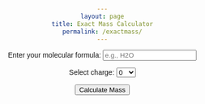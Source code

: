 ```yaml
---
layout: page
title: Exact Mass Calculator
permalink: /exactmass/
---
```


<html lang="en">
<head>
    <meta charset="UTF-8">
    <meta name="viewport" content="width=device-width, initial-scale=1.0">
    <style>
        body {
            font-family: Arial, sans-serif;
            text-align: center;
            margin: 20px;
        }
        #calculator {
            max-width: 400px;
            margin: auto;
        }
    </style>
</head>
<body>

<div id="calculator">
    <label for="inputString">Enter your molecular formula:</label>
    <input type="text" id="inputString" placeholder="e.g., H2O">

<label for="charge">Select charge:</label>
<select id="charge">
    <option value="-1">-1</option>
    <option value="0" selected>0</option>
    <option value="+1">+1</option>
</select>

<button onclick="calculateMass()">Calculate Mass</button>

<p id="result"></p>
</div>

<script>
        // https://jsfiddle.net/pr1bmkn3/
        function calculateMass() {
        const atoms = {H:1.007825,C:12.000000,N:14.003074,O:15.994915,Na:22.989770,H:1.007825,C:12.000000,N:14.003074,O:15.994915,F:18.998403,,Cl:34.968853,S:31.972072,K:39.963999,W:183.950953};
        const isotopes = {j2H:2.014102,j13C:13.003355,j15N:15.000109,jO17:16.999131,jO18:17.999159,j34S:33.967868,j37Cl:36.965903}
        const inputString = document.getElementById('inputString').value;
        // Get each element + number of atoms
        const matches = inputString.match(/[A-Za-z][a-z]*\d*/g);
        let letterCounts = {};
        if (matches) {
            letterCounts = getNumberOfAtoms(matches,atoms);
        }

        const totalMass = getTotalMass(atoms,letterCounts);
        
        if (document.getElementById('charge').value == 0) {
            const roundedMass = totalMass.toFixed(6);
            document.getElementById('result').innerHTML = `Exact mass: m/z = ${roundedMass}`;
        } else if (document.getElementById('charge').value == -1) {
            const chargedMass = totalMass + 5.48579909065e-4;
            const roundedMass = chargedMass.toFixed(6);
            document.getElementById('result').innerHTML = `Exact mass: m/z = ${roundedMass}`;
        } else {
            const chargedMass = totalMass - 5.48579909065e-4;
            const roundedMass = chargedMass.toFixed(6);
            document.getElementById('result').innerHTML = `Exact mass: m/z = ${roundedMass}`;
        }
        
    }
    
    function getNumberOfAtoms(patternMatches,massList) {
        let result = {};
        const matches = patternMatches
        matches.forEach(match => {
        const letterMatch = match.match(/[A-Za-z][a-z]*/);
        const letter = letterMatch ? letterMatch[0] : null;
        const value = parseInt(match.replace(/[A-Za-z][a-z]*/, '')); // Extract numerical value and convert to integer
        console.log(isNaN(value));
        if (letter !== null && !isNaN(value)) {
            result[letter] = (result[letter] || 0) + value;
        } else if  (letter !== null && isNaN(value)) {
            result[letter] = (result[letter] || 0) + 1;
        }
        });
        return result;
    }

    function getTotalMass(masses,letterObject) {
        let total = 0;
        for (const letter in letterObject) {
            if (letterObject.hasOwnProperty(letter) && masses.hasOwnProperty(letter)) {
                total += letterObject[letter] * masses[letter];
        }}
        return total;
    }

</script>

</body>
</html>